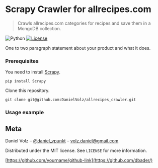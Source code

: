 
# Scrapy Crawler for allrecipes.com
> Crawls allrecipes.com categories for recipes and save them in a MongoDB collection.

![Python](https://img.shields.io/badge/python-v2.7%20%2F%20v3.6-blue.svg)
[![License](https://img.shields.io/badge/license-MIT-blue.svg)](https://opensource.org/licenses/MIT)

One to two paragraph statement about your product and what it does.

### Prerequisites

You need to install [Scrapy](https://doc.scrapy.org/en/latest/index.html).

```
pip install Scrapy
```
Clone this repository.

```
git clone git@github.com:DanielVolz/allrecipes_crawler.git
```

### Usage example



## Meta

Daniel Volz – [@daniel_vpunkt](https://twitter.com/daniel_vpunkt) – volz.daniel@gmail.com

Distributed under the MIT license. See ``LICENSE`` for more information.

[https://github.com/yourname/github-link](https://github.com/dbader/)


<!-- Markdown link & img dfn's -->
[npm-image]: https://img.shields.io/npm/v/datadog-metrics.svg?style=flat-square
[npm-url]: https://npmjs.org/package/datadog-metrics
[npm-downloads]: https://img.shields.io/npm/dm/datadog-metrics.svg?style=flat-square
[travis-image]: https://img.shields.io/travis/dbader/node-datadog-metrics/master.svg?style=flat-square
[travis-url]: https://travis-ci.org/dbader/node-datadog-metrics
[wiki]: https://github.com/yourname/yourproject/wiki
